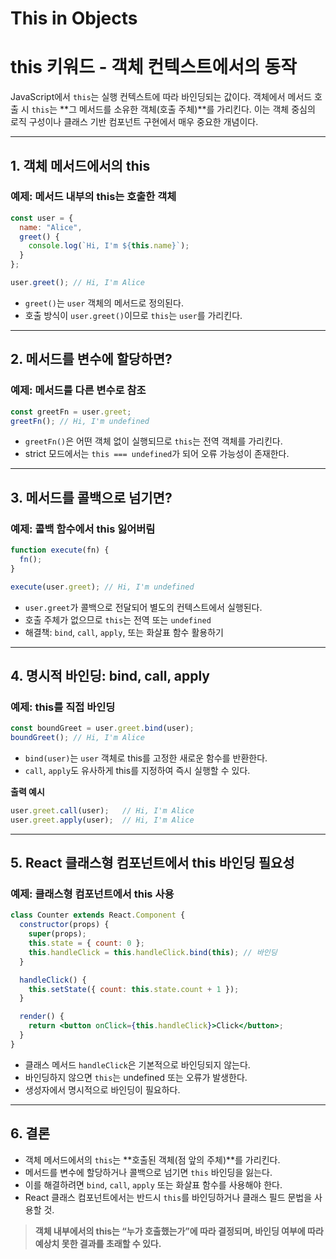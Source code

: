 # This in Objects

# this 키워드 - 객체 컨텍스트에서의 동작

JavaScript에서 `this`는 실행 컨텍스트에 따라 바인딩되는 값이다. 객체에서 메서드 호출 시 `this`는 **그 메서드를 소유한 객체(호출 주체)**를 가리킨다. 이는 객체 중심의 로직 구성이나 클래스 기반 컴포넌트 구현에서 매우 중요한 개념이다.

---

## 1. 객체 메서드에서의 this

### 예제: 메서드 내부의 this는 호출한 객체

```jsx
const user = {
  name: "Alice",
  greet() {
    console.log(`Hi, I'm ${this.name}`);
  }
};

user.greet(); // Hi, I'm Alice
```

- `greet()`는 `user` 객체의 메서드로 정의된다.
- 호출 방식이 `user.greet()`이므로 `this`는 `user`를 가리킨다.

---

## 2. 메서드를 변수에 할당하면?

### 예제: 메서드를 다른 변수로 참조

```jsx
const greetFn = user.greet;
greetFn(); // Hi, I'm undefined
```

- `greetFn()`은 어떤 객체 없이 실행되므로 `this`는 전역 객체를 가리킨다.
- strict 모드에서는 `this === undefined`가 되어 오류 가능성이 존재한다.

---

## 3. 메서드를 콜백으로 넘기면?

### 예제: 콜백 함수에서 this 잃어버림

```jsx
function execute(fn) {
  fn();
}

execute(user.greet); // Hi, I'm undefined
```

- `user.greet`가 콜백으로 전달되어 별도의 컨텍스트에서 실행된다.
- 호출 주체가 없으므로 `this`는 전역 또는 `undefined`
- 해결책: `bind`, `call`, `apply`, 또는 화살표 함수 활용하기

---

## 4. 명시적 바인딩: bind, call, apply

### 예제: this를 직접 바인딩

```jsx
const boundGreet = user.greet.bind(user);
boundGreet(); // Hi, I'm Alice
```

- `bind(user)`는 `user` 객체로 this를 고정한 새로운 함수를 반환한다.
- `call`, `apply`도 유사하게 this를 지정하여 즉시 실행할 수 있다.

**출력 예시**

```jsx
user.greet.call(user);   // Hi, I'm Alice
user.greet.apply(user);  // Hi, I'm Alice
```

---

## 5. React 클래스형 컴포넌트에서 this 바인딩 필요성

### 예제: 클래스형 컴포넌트에서 this 사용

```jsx
class Counter extends React.Component {
  constructor(props) {
    super(props);
    this.state = { count: 0 };
    this.handleClick = this.handleClick.bind(this); // 바인딩
  }

  handleClick() {
    this.setState({ count: this.state.count + 1 });
  }

  render() {
    return <button onClick={this.handleClick}>Click</button>;
  }
}
```

- 클래스 메서드 `handleClick`은 기본적으로 바인딩되지 않는다.
- 바인딩하지 않으면 `this`는 undefined 또는 오류가 발생한다.
- 생성자에서 명시적으로 바인딩이 필요하다.

---

## 6. 결론

- 객체 메서드에서의 `this`는 **호출된 객체(점 앞의 주체)**를 가리킨다.
- 메서드를 변수에 할당하거나 콜백으로 넘기면 `this` 바인딩을 잃는다.
- 이를 해결하려면 `bind`, `call`, `apply` 또는 화살표 함수를 사용해야 한다.
- React 클래스 컴포넌트에서는 반드시 `this`를 바인딩하거나 클래스 필드 문법을 사용할 것.

> **객체 내부에서의 this는 “누가 호출했는가”에 따라 결정되며, 바인딩 여부에 따라 예상치 못한 결과를 초래할 수 있다.**
>